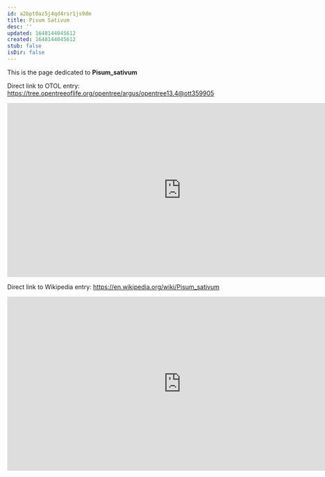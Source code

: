 ```yaml
---
id: a2bpt0az5j4qd4rsr1js9dm
title: Pisum Sativum
desc: ''
updated: 1648144045612
created: 1648144045612
stub: false
isDir: false
---
```

This is the page dedicated to **Pisum_sativum**


Direct link to OTOL entry: https://tree.opentreeoflife.org/opentree/argus/opentree13.4@ott359905



<html>
    <body>
    <iframe src="https://tree.opentreeoflife.org/opentree/argus/opentree13.4@ott359905"
    width="800" height="400" frameborder="0" allowfullscreen> </iframe>
    </body>
</html>
    


Direct link to Wikipedia entry: https://en.wikipedia.org/wiki/Pisum_sativum



<html>
    <body>
    <iframe src="https://en.wikipedia.org/wiki/Pisum_sativum"
    width="800" height="400" frameborder="0" allowfullscreen> </iframe>
    </body>
</html>
    
